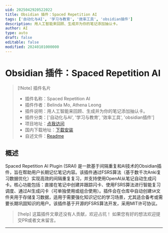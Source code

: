 ```yaml
---
uid: 2025042920522022
title: Obsidian 插件：Spaced Repetition AI
tags: ['自动化与AI', '学习与教育', '效率工具', 'obsidian插件']
description: 用人工智能来回顾、生成并为你的笔记添加抽认卡。
author: AI
type: auto
draft: false
editable: false
modified: 20240101000000
---
```


# Obsidian 插件：Spaced Repetition AI

> [!Note] 插件名片
> - 插件名称：Spaced Repetition AI
> - 插件作者：Belinda Mo, Athena Leong
> - 插件说明：用人工智能来回顾、生成并为你的笔记添加抽认卡。
> - 插件分类：['自动化与AI', '学习与教育', '效率工具', 'obsidian插件']
> - 项目地址：[点我访问](https://github.com/ai-learning-tools/obsidian-spaced-repetition-ai)
> - 国内下载地址：[下载安装](https://pkmer.cn/products/plugin/pluginMarket/?spaced-repetition-ai)
> - 自述文件：[Readme](https://ghproxy.net/https://raw.githubusercontent.com/ai-learning-tools/obsidian-spaced-repetition-ai/master/README.md)



## 概述

Spaced Repetition AI Plugin (SRAI) 是一款基于间隔重复和AI技术的Obsidian插件，旨在帮助用户长期记忆笔记内容。该插件通过FSRS算法（基于数千次Anki复习数据优化）实现高效的间隔重复复习，并支持使用OpenAI从笔记自动生成闪卡。核心功能包括：直接在笔记中创建并跟踪闪卡、使用FSRS算法进行智能复习调度、通过AI生成闪卡（可单独使用或组合使用）。插件会在仓库中自动创建`SR`文件夹用于存储复习数据，适用于需要强化知识记忆的学习场景，尤其适合备考或需要长期巩固知识的用户。该插件基于开源的FSRS算法开发，采用MIT许可协议。


> [!help] 
> 这篇插件文章还没有人贡献，欢迎占坑！
> 如果您有好的想法欢迎提交PR或者文末留言。
> 

---



